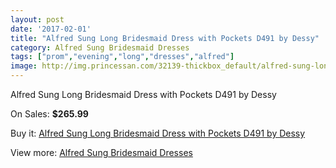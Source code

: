 ```yaml
---
layout: post
date: '2017-02-01'
title: "Alfred Sung Long Bridesmaid Dress with Pockets D491 by Dessy"
category: Alfred Sung Bridesmaid Dresses
tags: ["prom","evening","long","dresses","alfred"]
image: http://img.princessan.com/32139-thickbox_default/alfred-sung-long-bridesmaid-dress-with-pockets-d491-by-dessy.jpg
---
```

Alfred Sung Long Bridesmaid Dress with Pockets D491 by Dessy

On Sales: **$265.99**
<a href="https://www.princessan.com/en/14717-alfred-sung-long-bridesmaid-dress-with-pockets-d491-by-dessy.html"><amp-img layout="responsive" width="600" height="600" src="//img.princessan.com/32139-thickbox_default/alfred-sung-long-bridesmaid-dress-with-pockets-d491-by-dessy.jpg" alt="Alfred Sung Long Bridesmaid Dress with Pockets D491 by Dessy 0" /></a>

Buy it: [Alfred Sung Long Bridesmaid Dress with Pockets D491 by Dessy](https://www.princessan.com/en/14717-alfred-sung-long-bridesmaid-dress-with-pockets-d491-by-dessy.html "Alfred Sung Long Bridesmaid Dress with Pockets D491 by Dessy")

View more: [Alfred Sung Bridesmaid Dresses](https://www.princessan.com/en/107- "Alfred Sung Bridesmaid Dresses")
